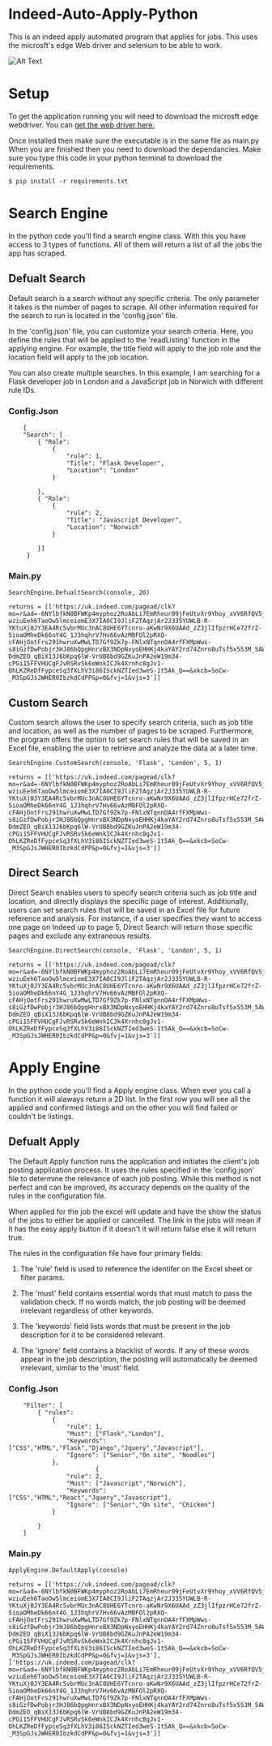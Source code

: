# Indeed-Auto-Apply-Python
This is an indeed apply automated program that applies for jobs.
This uses the microsft's edge Web driver and selenium to be able to work.

![Alt Text](https://media4.giphy.com/media/v1.Y2lkPTc5MGI3NjExZjJmMzRhODUzZGNkMzBmYzcxNmZlNTY4YTdhY2M4MDIzMjllYjA4MSZjdD1n/quLdspjzl02UkpxpCS/giphy.gif)

# Setup
To get the application running you will need to download the microsft edge webdriver. 
You can [get the web driver here.](https://developer.microsoft.com/en-us/microsoft-edge/tools/webdriver/)

Once installed then make sure the executable is in the same file as main.py When you are finished then you need to download the dependancies.
Make sure you type this code in your python terminal to download the requirements.

```
$ pip install -r requirements.txt
```

# Search Engine
In the python code you'll find a search engine class.
With this you have access to 3 types of functions. All of them will return a list of all the jobs the app has scraped.

## Defualt Search

Default search is a search without any specific criteria. The only parameter it takes is the number of pages to scrape. All other information required for the search to run is located in the 'config.json' file.

In the 'config.json' file, you can customize your search criteria. Here, you define the rules that will be applied to the 'readListing' function in the applying engine. For example, the title field will apply to the job role and the location field will apply to the job location.

You can also create multiple searches. In this example, I am searching for a Flask developer job in London and a JavaScript job in Norwich with different rule IDs.


### Config.Json
```
    {
    "Search": [
        { "Role": 
            {
                "rule": 1,
                "Title": "Flask Developer",
                "Location": "London"
            }
            
        },
        { "Role": 
            {
                "rule": 2,
                "Title": "Javascript Developer",
                "Location": "Norwich"
            }
            
        }]
     }
```


### Main.py
```
SearchEngine.DefualtSearch(console, 20)

returns = [['https://uk.indeed.com/pagead/clk?mo=r&ad=-6NYlbfkN0BFWKp4myphoz2RoAbLi7EmRheur09jFeUtvXr9Yhoy_xVV6RfQV5j6p1bFfTvlS-wziuEeh6TaoOw5lmceiomE3X7IA0CI9JliF2TAqzjAr2J335YUWLB-R-YKtuXj0JY3EA4Rc5vbrMUc3nAC8UHE6YTcnro-aKwNr9X6UAAd_zZ3jlIfpzrHCe72frZ-5ioaOMheDk66nY4G_1J3hqhrV7Hv66vAzMBFOl2pRXQ-cFAHjOotFrs291hwruXwMwLTD7Gf9Zk7p-FNlxNTqnnOA4rfFXMpWws-s8iGzfDwPobjr3HJ86bQpgHnrxBX3NDpNxyoEHHKj4kaYAY2rd74Znro8uTsf5x553M_5AWSdG1coC9CiZFKMKXFlF4QZYIcXRNTUMvkmXIj0MtMYmYJFxDf2E81dr-DdmZEO_qBiX13J6bKpq6lW-VrUB8bd9GZKuJnPA2eW19m34-cPGi15FFVHUCgFJvRSRvSk6eWnkICJk4Xrnhc8gJv1-OhLKZReDfFypceSq3fXLhV3i86ISckNZTIed3weS-1t5Ak_Q==&xkcb=SoCw-_M3SpGJsJWHER0IbzkdCdPP&p=0&fvj=1&vjs=3']]

```

## Custom Search

Custom search allows the user to specify search criteria, such as job title and location, as well as the number of pages to be scraped. Furthermore, the program offers the option to set search rules that will be saved in an Excel file, enabling the user to retrieve and analyze the data at a later time.

```
SearchEngine.CustomSearch(console, 'Flask', 'London', 5, 1)

returns = [['https://uk.indeed.com/pagead/clk?mo=r&ad=-6NYlbfkN0BFWKp4myphoz2RoAbLi7EmRheur09jFeUtvXr9Yhoy_xVV6RfQV5j6p1bFfTvlS-wziuEeh6TaoOw5lmceiomE3X7IA0CI9JliF2TAqzjAr2J335YUWLB-R-YKtuXj0JY3EA4Rc5vbrMUc3nAC8UHE6YTcnro-aKwNr9X6UAAd_zZ3jlIfpzrHCe72frZ-5ioaOMheDk66nY4G_1J3hqhrV7Hv66vAzMBFOl2pRXQ-cFAHjOotFrs291hwruXwMwLTD7Gf9Zk7p-FNlxNTqnnOA4rfFXMpWws-s8iGzfDwPobjr3HJ86bQpgHnrxBX3NDpNxyoEHHKj4kaYAY2rd74Znro8uTsf5x553M_5AWSdG1coC9CiZFKMKXFlF4QZYIcXRNTUMvkmXIj0MtMYmYJFxDf2E81dr-DdmZEO_qBiX13J6bKpq6lW-VrUB8bd9GZKuJnPA2eW19m34-cPGi15FFVHUCgFJvRSRvSk6eWnkICJk4Xrnhc8gJv1-OhLKZReDfFypceSq3fXLhV3i86ISckNZTIed3weS-1t5Ak_Q==&xkcb=SoCw-_M3SpGJsJWHER0IbzkdCdPP&p=0&fvj=1&vjs=3']]

```

## Direct Search

Direct Search enables users to specify search criteria such as job title and location, and directly displays the specific page of interest. Additionally, users can set search rules that will be saved in an Excel file for future reference and analysis. For instance, if a user specifies they want to access one page on Indeed up to page 5, Direct Search will return those specific pages and exclude any extraneous results.

```
SearchEngine.DirectSearch(console, 'Flask', 'London', 5, 1)

returns = [['https://uk.indeed.com/pagead/clk?mo=r&ad=-6NYlbfkN0BFWKp4myphoz2RoAbLi7EmRheur09jFeUtvXr9Yhoy_xVV6RfQV5j6p1bFfTvlS-wziuEeh6TaoOw5lmceiomE3X7IA0CI9JliF2TAqzjAr2J335YUWLB-R-YKtuXj0JY3EA4Rc5vbrMUc3nAC8UHE6YTcnro-aKwNr9X6UAAd_zZ3jlIfpzrHCe72frZ-5ioaOMheDk66nY4G_1J3hqhrV7Hv66vAzMBFOl2pRXQ-cFAHjOotFrs291hwruXwMwLTD7Gf9Zk7p-FNlxNTqnnOA4rfFXMpWws-s8iGzfDwPobjr3HJ86bQpgHnrxBX3NDpNxyoEHHKj4kaYAY2rd74Znro8uTsf5x553M_5AWSdG1coC9CiZFKMKXFlF4QZYIcXRNTUMvkmXIj0MtMYmYJFxDf2E81dr-DdmZEO_qBiX13J6bKpq6lW-VrUB8bd9GZKuJnPA2eW19m34-cPGi15FFVHUCgFJvRSRvSk6eWnkICJk4Xrnhc8gJv1-OhLKZReDfFypceSq3fXLhV3i86ISckNZTIed3weS-1t5Ak_Q==&xkcb=SoCw-_M3SpGJsJWHER0IbzkdCdPP&p=0&fvj=1&vjs=3']]

```

# Apply Engine
In the python code you'll find a Apply engine class. When ever you call a function it will alaways return a 2D list. In the first row you will see all the applied and confirmed listings and on the other you will find failed or couldn't be listings.

## Defualt Apply

The Default Apply function runs the application and initiates the client's job posting application process. It uses the rules specified in the 'config.json' file to determine the relevance of each job posting. While this method is not perfect and can be improved, its accuracy depends on the quality of the rules in the configuration file.

When applied for the job the excel will update and have the show the status of the jobs to either be applied or cancelled.
The link in the jobs will mean if it has the easy apply button if it doesn't it will return false else it will return true.

The rules in the configuration file have four primary fields:

1. The 'rule' field is used to reference the identifer on the Excel sheet or filter params. 

2. The 'must' field contains essential words that must match to pass the validation check. If no words match, the job posting will be deemed irrelevant regardless of other keywords. 

3. The 'keywords' field lists words that must be present in the job description for it to be considered relevant. 

4. The 'ignore' field contains a blacklist of words. If any of these words appear in the job description, the posting will automatically be deemed irrelevant, similar to the 'must' field.


### Config.Json
```
    "Filter": [
        { "rules": 
            {
                "rule": 1,
                "Must": ["Flask","London"],
                "Keywords": ["CSS","HTML","Flask","Django","Jquery","Javascript"],
                "Ignore": ["Senior","On site", "Noodles"]
            },
                        {
                "rule": 2,
                "Must": ["Javascript","Norwich"],
                "Keywords": ["CSS","HTML","React","Jquery","Javascript"],
                "Ignore": ["Senior","On site", "Chicken"]
            }
            
        }
    ]
```

### Main.py
```
ApplyEngine.DefaultApply(console)

returns = [['https://uk.indeed.com/pagead/clk?mo=r&ad=-6NYlbfkN0BFWKp4myphoz2RoAbLi7EmRheur09jFeUtvXr9Yhoy_xVV6RfQV5j6p1bFfTvlS-wziuEeh6TaoOw5lmceiomE3X7IA0CI9JliF2TAqzjAr2J335YUWLB-R-YKtuXj0JY3EA4Rc5vbrMUc3nAC8UHE6YTcnro-aKwNr9X6UAAd_zZ3jlIfpzrHCe72frZ-5ioaOMheDk66nY4G_1J3hqhrV7Hv66vAzMBFOl2pRXQ-cFAHjOotFrs291hwruXwMwLTD7Gf9Zk7p-FNlxNTqnnOA4rfFXMpWws-s8iGzfDwPobjr3HJ86bQpgHnrxBX3NDpNxyoEHHKj4kaYAY2rd74Znro8uTsf5x553M_5AWSdG1coC9CiZFKMKXFlF4QZYIcXRNTUMvkmXIj0MtMYmYJFxDf2E81dr-DdmZEO_qBiX13J6bKpq6lW-VrUB8bd9GZKuJnPA2eW19m34-cPGi15FFVHUCgFJvRSRvSk6eWnkICJk4Xrnhc8gJv1-OhLKZReDfFypceSq3fXLhV3i86ISckNZTIed3weS-1t5Ak_Q==&xkcb=SoCw-_M3SpGJsJWHER0IbzkdCdPP&p=0&fvj=1&vjs=3'],['https://uk.indeed.com/pagead/clk?mo=r&ad=-6NYlbfkN0BFWKp4myphoz2RoAbLi7EmRheur09jFeUtvXr9Yhoy_xVV6RfQV5j6p1bFfTvlS-wziuEeh6TaoOw5lmceiomE3X7IA0CI9JliF2TAqzjAr2J335YUWLB-R-YKtuXj0JY3EA4Rc5vbrMUc3nAC8UHE6YTcnro-aKwNr9X6UAAd_zZ3jlIfpzrHCe72frZ-5ioaOMheDk66nY4G_1J3hqhrV7Hv66vAzMBFOl2pRXQ-cFAHjOotFrs291hwruXwMwLTD7Gf9Zk7p-FNlxNTqnnOA4rfFXMpWws-s8iGzfDwPobjr3HJ86bQpgHnrxBX3NDpNxyoEHHKj4kaYAY2rd74Znro8uTsf5x553M_5AWSdG1coC9CiZFKMKXFlF4QZYIcXRNTUMvkmXIj0MtMYmYJFxDf2E81dr-DdmZEO_qBiX13J6bKpq6lW-VrUB8bd9GZKuJnPA2eW19m34-cPGi15FFVHUCgFJvRSRvSk6eWnkICJk4Xrnhc8gJv1-OhLKZReDfFypceSq3fXLhV3i86ISckNZTIed3weS-1t5Ak_Q==&xkcb=SoCw-_M3SpGJsJWHER0IbzkdCdPP&p=0&fvj=1&vjs=3']]

```


